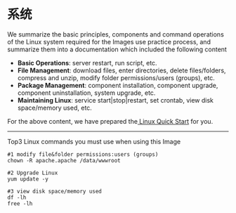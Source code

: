 # 系统

We summarize the basic principles, components and command operations of the Linux system required for the Images use practice process, and summarize them into a documentation which included the following content

- **Basic Operations**: server restart, run script, etc.
- **File Management**: download files, enter directories, delete files/folders, compress and unzip, modify folder permissions/users (groups), etc.
- **Package Management**: component installation, component upgrade, component uninstallation, system upgrade, etc.
- **Maintaining Linux**: service start|stop|restart, set crontab, view disk space/memory used, etc.

For the above content, we have prepared the[ Linux Quick Start](https://en.websoft9.com/docs/linux/) for you.

------

Top3 Linux commands you must use when using this Image

```shell
#1 modify file&folder permissions:users (groups)
chown -R apache.apache /data/wwwroot

#2 Upgrade Linux
yum update -y

#3 view disk space/memory used
df -lh
free -lh
```
